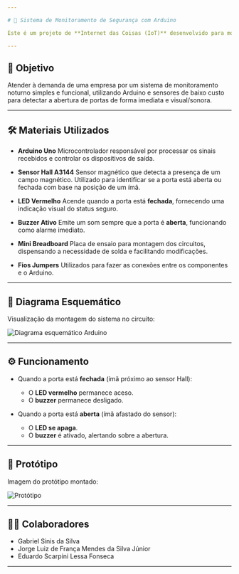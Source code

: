 ```yaml
---

# 🔐 Sistema de Monitoramento de Segurança com Arduino

Este é um projeto de **Internet das Coisas (IoT)** desenvolvido para monitorar portas em ambientes físicos. Utilizando sensores magnéticos, o sistema é capaz de indicar o status de uma porta (aberta ou fechada) e emitir alertas sonoros em caso de abertura indevida.

---
```


## 📌 Objetivo

Atender à demanda de uma empresa por um sistema de monitoramento noturno simples e funcional, utilizando Arduino e sensores de baixo custo para detectar a abertura de portas de forma imediata e visual/sonora.

---

## 🛠️ Materiais Utilizados

* **Arduino Uno**
  Microcontrolador responsável por processar os sinais recebidos e controlar os dispositivos de saída.

* **Sensor Hall A3144**
  Sensor magnético que detecta a presença de um campo magnético. Utilizado para identificar se a porta está aberta ou fechada com base na posição de um ímã.

* **LED Vermelho**
  Acende quando a porta está **fechada**, fornecendo uma indicação visual do status seguro.

* **Buzzer Ativo**
  Emite um som sempre que a porta é **aberta**, funcionando como alarme imediato.

* **Mini Breadboard**
  Placa de ensaio para montagem dos circuitos, dispensando a necessidade de solda e facilitando modificações.

* **Fios Jumpers**
  Utilizados para fazer as conexões entre os componentes e o Arduino.

---

## 🧩 Diagrama Esquemático

Visualização da montagem do sistema no circuito:

![Diagrama esquemático Arduino](https://github.com/user-attachments/assets/364f6f3b-ae68-4b62-9702-c044c7d255f7)

---

## ⚙️ Funcionamento

* Quando a porta está **fechada** (ímã próximo ao sensor Hall):

  * O **LED vermelho** permanece aceso.
  * O **buzzer** permanece desligado.

* Quando a porta está **aberta** (ímã afastado do sensor):

  * O **LED se apaga**.
  * O **buzzer** é ativado, alertando sobre a abertura.

---

## 🧪 Protótipo

Imagem do protótipo montado:

![Protótipo](https://github.com/user-attachments/assets/2b33848f-1434-4978-b54c-3577bb666950)

---

## 👨‍💻 Colaboradores

* Gabriel Sinis da Silva
* Jorge Luiz de França Mendes da Silva Júnior
* Eduardo Scarpini Lessa Fonseca

---
